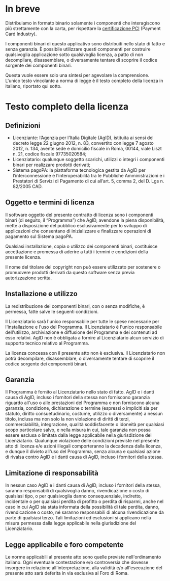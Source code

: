 # In breve

Distribuiamo in formato binario solamente i componenti che interagiscono più strettamente con la carta, per rispettare la [certificazione PCI](https://www.sia.eu/it/gruppo-sia/compliance) (Payment Card Industry).

I componenti binari di questo applicativo sono distribuiti nello stato di fatto e senza garanzia. È possibile utilizzare questi componenti per costruire qualsivoglia applicazione sotto qualsivoglia licenza, a patto di non decompilare, disassemblare, o diversamente tentare di scoprire il codice sorgente dei componenti binari.

Questa vuole essere solo una sintesi per agevolare la comprensione. L'unico testo vincolante a norma di legge è il testo completo della licenza in italiano, riportato qui sotto.

# Testo completo della licenza

## Definizioni
- Licenziante: l’Agenzia per l’Italia Digitale (AgID), istituita ai sensi del decreto legge 22 giugno 2012, n. 83, convertito con legge 7 agosto 2012, n. 134, avente sede e domicilio fiscale in Roma, 00144, viale Liszt n. 21, codice fiscale 97735020584;
- Licenziatario: qualunque soggetto scarichi, utilizzi o integri i componenti binari per realizzare prodotti derivati;
- Sistema pagoPA: la piattaforma tecnologica gestita da AgID per l’interconnessione e l’interoperabilità tra le Pubbliche Amministrazioni e i Prestatori di Servizi di Pagamento di cui all’art. 5, comma 2, del D. Lgs n. 82/2005 CAD.

## Oggetto e termini di licenza

Il software oggetto del presente contratto di licenza sono i componenti binari (di seguito, il “Programma”) che AgID, avendone la piena disponibilità, mette a disposizione del pubblico esclusivamente per lo sviluppo di applicazioni che consentano di inizializzare e finalizzare operazioni di pagamento sul Sistema pagoPA.

Qualsiasi installazione, copia o utilizzo dei componenti binari, costituisce accettazione e promessa di aderire a tutti i termini e condizioni della presente licenza.

Il nome del titolare del copyright non può essere utilizzato per sostenere o promuovere prodotti derivati da questo software senza previa autorizzazione scritta.

## Installazione e utilizzo

La redistribuzione dei componenti binari, con o senza modifiche, è permessa, fatte salve le seguenti condizioni.

Il Licenziatario sarà l'unico responsabile per tutte le spese necessarie per l'installazione e l'uso del Programma. Il Licenziatario è l'unico responsabile dell'utilizzo, archiviazione e diffusione del Programma e dei contenuti ad esso relativi. AgID non è obbligata a fornire al Licenziatario alcun servizio di supporto tecnico relativo al Programma.

La licenza concessa con il presente atto non è esclusiva. Il Licenziatario non potrà decompilare, disassemblare, o diversamente tentare di scoprire il codice sorgente dei componenti binari.

## Garanzia

Il Programma è fornito al Licenziatario nello stato di fatto. AgID e i danti causa di AgID, incluso i fornitori della stessa non forniscono garanzia riguardo all'uso o alle prestazioni del Programma e non forniscono alcuna garanzia, condizione, dichiarazione o termine (espressi o impliciti sia per statuto, diritto consuetudinario, costume, utilizzo o diversamente) a nessun titolo, inclusa ma non solo la non violazione di diritti di terzi, commerciabilità, integrazione, qualità soddisfacente o idoneità per qualsiasi scopo particolare salvo, e nella misura in cui, tale garanzia non possa essere esclusa o limitata dalla legge applicabile nella giurisdizione del Licenziatario. Qualunque violazione delle condizioni previste nel presente atto di licenza e/e azioni illegali comporteranno la decadenza dalla licenza, e dunque il divieto all'uso del Programma, senza alcuna e qualsiasi azione di rivalsa contro AgID e i danti causa di AgID, incluso i fornitori della stessa.

## Limitazione di responsabilità

In nessun caso AgID e i danti causa di AgID, incluso i fornitori della stessa, saranno responsabili di qualsivoglia danno, rivendicazione o costo di qualsiasi tipo, o per qualsivoglia danno consequenziale, indiretto, incidentale o per qualsiasi perdita di profitto o perdita di risparmi, anche nel caso in cui AgID sia stata informata della possibilità di tale perdita, danno, rivendicazione o costo, né saranno responsabili di alcuna rivendicazione da parte di qualsiasi terzo. Tali limitazioni ed esclusioni si applicano nella misura permessa dalla legge applicabile nella giurisdizione del Licenziatario.

## Legge applicabile e foro competente
Le norme applicabili al presente atto sono quelle previste nell'ordinamento italiano.
Ogni eventuale contestazione e/o controversia che dovesse insorgere in relazione all'interpretazione, alla validità e/o all'esecuzione del presente atto sarà deferita in via esclusiva al Foro di Roma.
